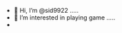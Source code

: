 - 👋 Hi, I’m @sid9922 .....
- 👀 I’m interested in playing game .....
- 

<!---
sid9922/sid9922 is a ✨ special ✨ repository because its `README.md` (this file) appears on your GitHub profile.
You can click the Preview link to take a look at your changes.
--->
